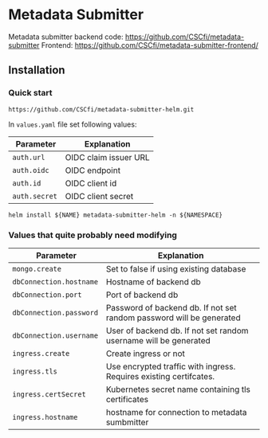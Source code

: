 # Metadata Submitter

Metadata submitter backend code: https://github.com/CSCfi/metadata-submitter
Frontend: https://github.com/CSCfi/metadata-submitter-frontend/

## Installation

### Quick start

    https://github.com/CSCfi/metadata-submitter-helm.git

In `values.yaml` file set following values:

| Parameter | Explanation |
| --------- |  ----------- |
| `auth.url` | OIDC claim issuer URL |
| `auth.oidc` | OIDC endpoint |
| `auth.id` | OIDC client id |
| `auth.secret` | OIDC client secret |

    helm install ${NAME} metadata-submitter-helm -n ${NAMESPACE}

### Values that quite probably need modifying

| Parameter | Explanation |
| --------- |  ----------- |
| `mongo.create` | Set to false if using existing database |
| `dbConnection.hostname` | Hostname of backend db |
| `dbConnection.port` | Port of backend db |
| `dbConnection.password` | Password of backend db. If not set random password will be generated |
| `dbConnection.username` | User of backend db. If not set random username will be generated |
| `ingress.create` | Create ingress or not |
| `ingress.tls` | Use encrypted traffic with ingress. Requires existing certifcates. |
| `ingress.certSecret` | Kubernetes secret name containing tls certificates |
| `ingress.hostname` | hostname for connection to metadata sumbmitter |

